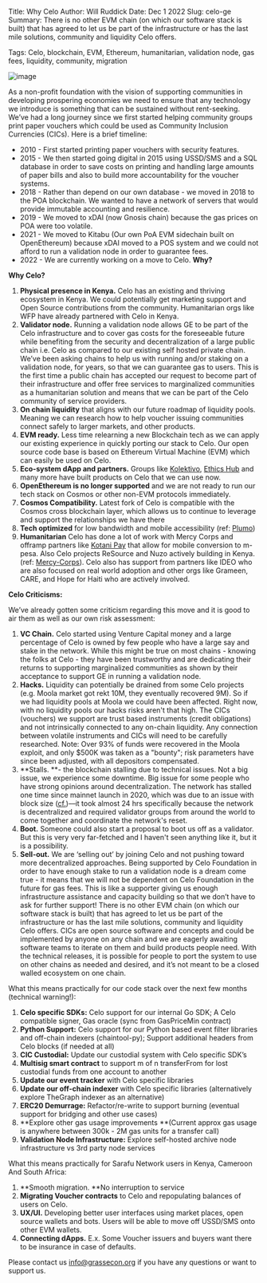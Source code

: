 Title: Why Celo
Author: Will Ruddick
Date: Dec 1 2022
Slug: celo-ge
Summary:  There is no other EVM chain (on which our software stack is built) that has agreed to let us be part of the infrastructure or has the last mile solutions, community and liquidity Celo offers.

Tags: Celo, blockchain, EVM, Ethereum, humanitarian, validation node, gas fees, liquidity, community, migration

![image](images/blog/celo-ge1.webp)


As a non-profit foundation with the vision of supporting communities in developing prospering economies we need to ensure that any technology we introduce is something that can be sustained without rent-seeking. We’ve had a long journey since we first started helping community groups print paper vouchers which could be used as Community Inclusion Currencies (CICs). Here is a brief timeline:



* 2010 - First started printing paper vouchers with security features. 
* 2015 - We then started going digital in 2015 using USSD/SMS and a SQL database in order to save costs on printing and handling large amounts of paper bills and also to build more accountability for the voucher systems. 
* 2018 - Rather than depend on our own database - we moved in 2018 to the POA blockchain. We wanted to have a network of servers that would provide immutable accounting and resilience. 
* 2019 - We moved to xDAI (now Gnosis chain)  because the gas prices on POA were too volatile.
* 2021 - We moved to Kitabu  (Our own PoA EVM sidechain built on OpenEthereum) because xDAI moved to a POS system and we could not afford to run a validation node in order to guarantee fees.
* 2022 - We are currently working on a move to Celo. **Why?**

**Why Celo?**



1. **Physical presence in Kenya.** Celo has an existing and thriving ecosystem in Kenya. We could potentially get marketing support and Open Source contributions from the community. Humanitarian orgs like WFP have already partnered with Celo in Kenya.
2. **Validator node.** Running a validation node allows GE to be part of the Celo infrastructure and to cover gas costs for the foreseeable future while benefiting from the security and decentralization of a large public chain i.e. Celo as compared to our existing self hosted private chain. We’ve been asking chains to help us with running and/or staking on a validation node, for years, so that we can guarantee gas to users. This is the first time a public chain has accepted our request to become part of their infrastructure and offer free services to marginalized communities as a humanitarian solution and means that we can be part of the Celo community of service providers.
3. **On chain liquidity** that aligns with our future roadmap of liquidity pools. Meaning we can research how to help voucher issuing communities connect safely to larger markets, and other products.
4. **EVM ready.** Less time relearning a new Blockchain tech as we can apply our existing experience in quickly porting our stack to Celo. Our open source code base is based on Ethereum Virtual Machine (EVM) which can easily be used on Celo.
5. **Eco-system dApp and partners.** Groups like [Kolektivo](https://kolektivo.network/), [Ethics Hub](https://www.ethichub.com/en/) and many more have built products on Celo that we can use now. 
6. **OpenEthereum is no longer supported** and we are not ready to run our tech stack on Cosmos or other non-EVM protocols immediately.
7. **Cosmos Compatibility.** Latest fork of Celo is compatible with the Cosmos cross blockchain layer, which allows us to continue to leverage and support the relationships we have there
8. **Tech optimized** for low bandwidth and mobile accessibility (ref: [Plumo](https://docs.celo.org/protocol/plumo))
9. **Humanitarian** Celo has done a lot of work with Mercy Corps and offramp partners like [Kotani Pay](https://kotanipay.com/) that allow for mobile conversion to m-pesa. Also Celo projects ReSource and Nuzo actively building in Kenya. (ref: [Mercy-Corps](https://blog.celo.org/celo-mercy-corps-ventures-pilot-highlights-how-defi-on-celo-empowers-farmers-in-kenya-e5a30c7c862)). Celo also has support from partners like IDEO who are also focused on real world adoption and other orgs like Grameen, CARE, and Hope for Haiti who are actively involved.


**Celo Criticisms:**

We’ve already gotten some criticism regarding this move and it is good to air them as well as our own risk assessment:



1. **VC Chain.** Celo started using Venture Capital money and a large percentage of Celo is owned by few people who have a large say and stake in the network. While this might be true on most chains - knowing the folks at Celo - they have been trustworthy and are dedicating their returns to supporting marginalized communities as shown by their acceptance to support GE in running a validation node.
2. **Hacks.** Liquidity can potentially be drained from some Celo projects (e.g. Moola market got rekt 10M, they eventually recovered 9M). So if we had liquidity pools at Moola we could have been affected. Right now, with no liquidity pools our hacks risks aren't that high. The CICs (vouchers) we support are trust based instruments (credit obligations) and not intrinsically connected to any on-chain liquidity. Any connection between volatile instruments and CICs will need to be carefully researched. Note: Over 93% of funds were recovered in the Moola exploit, and only $500K was taken as a "bounty"; risk parameters have since been adjusted, with all depositors compensated.
3. **Stalls. **- the blockchain stalling due to technical issues. Not a big issue, we experience some downtime. Big issue for some people who have strong opinions around decentralization. The network has stalled one time since mainnet launch in 2020, which was due to an issue with block size ([cf.](https://cointelegraph.com/news/celo-network-back-online-after-almost-24-hour-outage))––it took almost 24 hrs specifically because the network is decentralized and required validator groups from around the world to come together and coordinate the network's reset. 
4. **Boot.** Someone could also start a proposal to boot us off as a validator. But this is very very far-fetched and I haven't seen anything like it, but it is a possibility.
5. **Sell-out.** We are ‘selling out’ by joining Celo and not pushing toward more decentralized approaches. Being supported by Celo Foundation in order to have enough stake to run a validation node is a dream come true - it means that we will not be dependent on Celo Foundation in the future for gas fees. This is like a supporter giving us enough infrastructure assistance and capacity building so that we don’t have to ask for further support! There is no other EVM chain (on which our software stack is built) that has agreed to let us be part of the infrastructure or has the last mile solutions, community and liquidity Celo offers. CICs are open source software and concepts and could be implemented by anyone on any chain and we are eagerly awaiting software teams to iterate on them and build products people need. With the technical releases, it is possible for people to port the system to use on other chains as needed and desired, and it’s not meant to be a closed walled ecosystem on one chain.

What this means practically for our code stack over the next few months (technical warning!):



1. **Celo specific SDKs:** Celo support for our internal Go SDK; A Celo compatible signer, Gas oracle (sync from GasPriceMin contract)
2. **Python Support:** Celo support for our Python based event filter libraries and off-chain indexers (chaintool-py); Support additional headers from Celo blocks (if needed at all)
3. **CIC Custodial:** Update our custodial system with Celo specific SDK’s
4. **Multisig smart contract** to support m of n transferFrom for lost custodial funds from one account to another
5. **Update our event tracker** with Celo specific libraries
6. **Update our off-chain indexer** with Celo specific libraries (alternatively explore TheGraph indexer as an alternative)
7. **ERC20 Demurrage:** Refactor/re-write to support burning (eventual support for bridging and other use cases)
8. **Explore other gas usage improvements **(Current approx gas usage is anywhere between 300k - 2M gas units for a transfer call)
9. **Validation Node Infrastructure:** Explore self-hosted archive node infrastructure vs 3rd party node services

What this means practically for Sarafu Network users in Kenya, Cameroon And South Africa:



1. **Smooth migration. **No interruption to service
2. **Migrating Voucher contracts** to Celo and repopulating balances of users on Celo.
3. **UX/UI.** Developing better user interfaces using market places, open source wallets and bots. Users will be able to move off USSD/SMS onto other EVM wallets.
4. **Connecting dApps.** E.x. Some Voucher issuers and buyers want there to be insurance in case of defaults. 

Please contact us [info@grassecon.org](mailto:info@grassecon.org) if you have any questions or want to support us.
